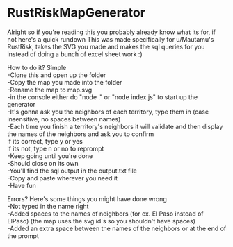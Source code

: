 # RustRiskMapGenerator

Alright so if you're reading this you probably already know what its for, if not here's a quick rundown
This was made specifically for u/Mautamu's RustRisk, takes the SVG you made and makes the sql queries for you instead of doing a bunch of excel sheet work :)
  
How to do it? Simple  
-Clone this and open up the folder  
-Copy the map you made into the folder  
-Rename the map to map.svg  
-in the console either do "node ." or "node index.js" to start up the generator  
-It's gonna ask you the neighbors of each territory, type them in (case insensitive, no spaces between names)  
-Each time you finish a territory's neighbors it will validate and then display the names of the neighbors and ask you to confirm  
  if its correct, type y or yes  
  if its not, type n or no to reprompt  
-Keep going until you're done  
-Should close on its own  
-You'll find the sql output in the output.txt file  
-Copy and paste wherever you need it  
-Have fun  

Errors? Here's some things you might have done wrong   
-Not typed in the name right  
-Added spaces to the names of neighbors (for ex. El Paso instead of ElPaso) (the map uses the svg id's so you shouldn't have spaces)  
-Added an extra space between the names of the neighbors or at the end of the prompt  
